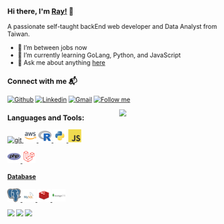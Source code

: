 ### Hi there, I'm [Ray!](https://q8977452.github.io) 👋

<!--
**q8977452/q8977452** is a ✨ _special_ ✨ repository because its `README.md` (this file) appears on your GitHub profile.

Here are some ideas to get you started:

- 🔭 I’m currently working on ...
- 🌱 I’m currently learning ...
- 👯 I’m looking to collaborate on ...
- 🤔 I’m looking for help with ...
- 💬 Ask me about ...
- 📫 How to reach me: ...
- 😄 Pronouns: ...
- ⚡ Fun fact: ...
-->


A passionate self-taught backEnd web developer and Data Analyst from Taiwan.

- 🔭 I’m between jobs now
- 🌱 I’m currently learning GoLang, Python, and JavaScript
- 💬 Ask me about anything [here](https://github.com/RaySin8411/RaySin8411/issues)

### Connect with me 📬
[![Github](https://img.shields.io/badge/-Github-000?style=flat&logo=Github&logoColor=white)](https://github.com/RaySin8411)
[![Linkedin](https://img.shields.io/badge/-LinkedIn-blue?style=flat&logo=Linkedin&logoColor=white)](https://www.linkedin.com/in/ray-sin/)
[![Gmail](https://img.shields.io/badge/-Gmail-c14438?style=flat&logo=Gmail&logoColor=white)](mailto:ray0101.sin@gmail.com)
[<img src="https://img.shields.io/github/followers/RaySin8411?label=follow&style=social" height="22" title="Follow me" />](https://github.com/RaySin8411)

<img align= "right" width= "250" src= "https://pa1.narvii.com/6580/8098c6e9207376889eeb0532d9f5a0723c4d73f5_hq.gif"/>



### Languages and Tools:

<a href="https://git-scm.com/" target="_blank"> <img height="30" width="30" src="https://www.vectorlogo.zone/logos/git-scm/git-scm-icon.svg" alt="git" />
<a href="https://www.aws.com/" target="_blank"> <img height="30" width="30" src="https://raw.githubusercontent.com/github/explore/80688e429a7d4ef2fca1e82350fe8e3517d3494d/topics/aws/aws.png">
<a href="https://www.r-project.org/" target="_blank"> <img height="30" width="30" src="https://raw.githubusercontent.com/github/explore/80688e429a7d4ef2fca1e82350fe8e3517d3494d/topics/r/r.png">
<a href="https://www.python.org/" target="_blank"><img height="30" width="30" src="https://raw.githubusercontent.com/github/explore/80688e429a7d4ef2fca1e82350fe8e3517d3494d/topics/python/python.png">
<a href="https://developer.mozilla.org/en-US/docs/Web/JavaScript" target="_blank"> <img height="30" width="30" src="https://raw.githubusercontent.com/devicons/devicon/master/icons/javascript/javascript-original.svg" alt="javascript" /> </a>

<a href="https://www.php.net/" target="_blank"><img height="30" width="30" src="https://raw.githubusercontent.com/github/explore/80688e429a7d4ef2fca1e82350fe8e3517d3494d/topics/php/php.png">
<a href="https://laravel.com/" target="_blank"> <img height="30" width="30" src="https://raw.githubusercontent.com/github/explore/80688e429a7d4ef2fca1e82350fe8e3517d3494d/topics/laravel/laravel.png">

#### Database
<a href="https://www.postgresql.org/" target="_blank"> <img height="30" width="30" src="https://raw.githubusercontent.com/github/explore/80688e429a7d4ef2fca1e82350fe8e3517d3494d/topics/postgresql/postgresql.png">
<a href="https://www.mysql.com/" target="_blank"> <img height="30" width="30" src="https://raw.githubusercontent.com/github/explore/80688e429a7d4ef2fca1e82350fe8e3517d3494d/topics/mysql/mysql.png" alt="mysql" /></code>
<img height="30" width="30" src="https://raw.githubusercontent.com/github/explore/80688e429a7d4ef2fca1e82350fe8e3517d3494d/topics/redis/redis.png">
<a href="https://www.mongodb.com/" target="_blank"> <img height="30" width="30" src="https://raw.githubusercontent.com/github/explore/80688e429a7d4ef2fca1e82350fe8e3517d3494d/topics/mongodb/mongodb.png">




[![](https://github-profile-summary-cards.vercel.app/api/cards/profile-details?username=RaySin8411&theme=monokai)](https://github-profile-summary-cards.vercel.app)
[![](https://github-profile-summary-cards.vercel.app/api/cards/stats?username=RaySin8411&theme=monokai)](https://github-profile-summary-cards.vercel.app) 
[![](https://github-profile-summary-cards.vercel.app/api/cards/repos-per-language?username=RaySin8411&theme=monokai&hide=jupyter%20notebook,css,scss,html)](https://github-profile-summary-cards.vercel.app)

